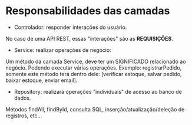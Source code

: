 # Responsabilidades das camadas

* Controlador: responder interações do usuário.

No caso de uma API REST, essas "interações" são as **REQUISIÇÕES**.

* Service: realizar operações de negócio:

Um método da camada Service, deve ter um SIGNIFICADO relacionado ao negócio. Podendo executar várias operações. Exemplo: registrarPedido, somente este método terá dentro dele: \[verificar estoque, salvar pedido, baixar estoque, enviar email].

* Repository: realizará operações "individuais" de acesso ao banco de dados.

Métodos findAll, findById, consulta SQL, inserção/atualização/deleção de registros, etc...
